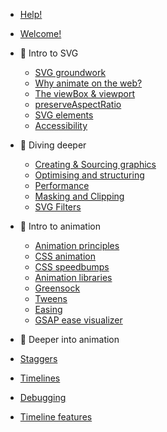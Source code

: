 <!-- docs/_sidebar.md -->

- [Help!](https://docs.google.com/document/d/1VED0lNmvBMjv0hvmiLik7jlsdDyF0eUjN_Qdh5zFnL0/edit)
- [Welcome!](/)

- 💜 Intro to SVG

  - [SVG groundwork](svg-groundwork.md)
  - [Why animate on the web?](why.md)
  - [The viewBox & viewport](the-viewbox.md)
  - [preserveAspectRatio](preserveaspectratio.md)
  - [SVG elements](svg-elements.md)
  - [Accessibility](accessibility.md)

- 🎨 Diving deeper

  - [Creating & Sourcing graphics](creating-SVG-graphics.md)
  - [Optimising and structuring](optimising.md)
  - [Performance](performance.md)
  - [Masking and Clipping](masking-clipping.md)
  - [SVG Filters](filters.md)

- 🥳 Intro to animation
  - [Animation principles](animation-principles.md)
  - [CSS animation](CSSanimation.md)
  - [CSS speedbumps](issues.md)
  - [Animation libraries](animation-libraries.md)
  - [Greensock](gsap.md)
  - [Tweens](tweens.md)
  - [Easing](easing.md)
  - [GSAP ease visualizer](https://greensock.com/docs/v3/Eases)

- 💚 Deeper into animation
 - [Staggers](staggers.md)
 - [Timelines](timelines.md)
 - [Debugging](debugging.md)
 - [Timeline features](timeline-features.md)